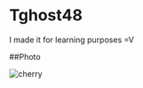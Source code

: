 # Tghost48

I made it for learning purposes =V

##Photo

![cherry](https://github.com/hvuitsme/Tghost48/blob/main/pcb.png)
